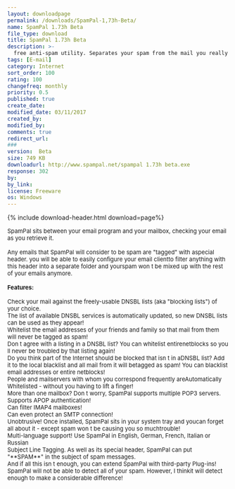 ```yaml
---
layout: downloadpage
permalink: /downloads/SpamPal-1,73h-Beta/
name: SpamPal 1.73h Beta
file_type: download
title: SpamPal 1.73h Beta
description: >-
  free anti-spam utility. Separates your spam from the mail you really want to read
tags: [E-mail]
category: Internet
sort_order: 100
rating: 100
changefreq: monthly
priority: 0.5
published: true
create_date:
modified_date: 03/11/2017
created_by:
modified_by:
comments: true
redirect_url:
###
version:  Beta
size: 749 KB
downloadurl: http://www.spampal.net/spampal 1.73h beta.exe
response: 302
by:
by_link:
license: Freeware
os: Windows
---
```


{% include download-header.html download=page%}

<p style="fix-download-text !important">
<p><font size="2"><p>SpamPal sits between your email</a> program and your mailbox, checking your email as you retrieve it. <br />
<br />
Any emails that SpamPal will consider to be spam are "tagged" with aspecial header. you will be able to easily configure your email clientto filter anything with this header into a separate folder and yourspam won t be mixed up with the rest of your emails anymore.<br />
<br />
<span class="articleDetailsLink"><strong>Features:</strong></span><br />
<br />
Check your mail against the freely-usable DNSBL lists (aka "blocking lists") of your choice. <br />
The list of available DNSBL services is automatically updated, so new DNSBL lists can be used as they appear! <br />
Whitelist the email addresses of your friends and family so that mail from them will never be tagged as spam! <br />
Don t agree with a listing in a DNSBL list? You can whitelist entirenetblocks so you ll never be troubled by that listing again! <br />
Do you think part of the Internet should be blocked that isn t in aDNSBL list? Add it to the local blacklist and all mail from it will betagged as spam! You can blacklist email addresses or entire netblocks! <br />
People and mailservers with whom you correspond frequently areAutomatically Whitelisted - without you having to lift a finger! <br />
More than one mailbox? Don t worry, SpamPal supports multiple POP3 servers. <br />
Supports APOP authentication! <br />
Can filter IMAP4 mailboxes! <br />
Can even protect an SMTP connection! <br />
Unobtrusive! Once installed, SpamPal sits in your system tray and youcan forget all about it - except spam won t be causing you so muchtrouble! <br />
Multi-language support! Use SpamPal in English, German, French, Italian or Russian <br />
Subject Line Tagging. As well as its special header, SpamPal can put "**SPAM**" in the subject of spam messages. <br />
And if all this isn t enough, you can extend SpamPal with third-party Plug-ins! <br />
SpamPal will not be able to detect all of your spam. However, I thinkit will detect enough to make a considerable difference!</p></p></p>
